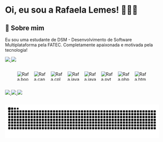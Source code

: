 # Oi, eu sou a Rafaela Lemes! 👩🏽‍💻


## 🚀 Sobre mim
Eu sou uma estudante de DSM - Desenvolvimento de Software Multiplataforma pela FATEC. Completamente apaixonada e motivada pela tecnologia!



<div>
    <a href="https://github.com/LemesdeMorais">
        <img height="180cm" src="https://github-readme-stats.vercel.app/api?username=LemesdeMorais&show_icons=true&theme=darcula&include_all_commits=true&count_private=true"/>
    </a>
    <a href="https://github.com/LemesdeMorais">
        <img height="180cm" src="https://github-readme-stats.vercel.app/api/top-langs/?username=LemesdeMorais&layout=compact&langs_count=16&theme=darcula"/>
    </a>
</div>

##
<div style="display: flex; justify-content: center; align-items: center; flex-wrap: wrap; gap: 15px;">
    <img alig="center" alt="Rafa.bootstrap" height="30" width="40" src="https://cdn.jsdelivr.net/gh/devicons/devicon@latest/icons/bootstrap/bootstrap-original.svg" />
    <img alig="center" alt="Rafa.canva" height="30" width="40" src="https://cdn.jsdelivr.net/gh/devicons/devicon@latest/icons/canva/canva-original.svg" />
    <img alig="center" alt="Rafa.cplus" height="30" width="40" src="https://cdn.jsdelivr.net/gh/devicons/devicon@latest/icons/cplusplus/cplusplus-original.svg" />
    <img alig="center" alt="Rafa.java" height="30" width="40" src="https://cdn.jsdelivr.net/gh/devicons/devicon@latest/icons/java/java-original.svg" />
    <img alig="center" alt="Rafa.javascript" height="30" width="40" src="https://cdn.jsdelivr.net/gh/devicons/devicon@latest/icons/javascript/javascript-original.svg" />
    <img alig="center" alt="Rafa.python" height="30" width="40" src="https://cdn.jsdelivr.net/gh/devicons/devicon@latest/icons/python/python-original.svg" />
    <img alig="center" alt="Rafa.php" height="30" width="40" src="https://cdn.jsdelivr.net/gh/devicons/devicon@latest/icons/php/php-original.svg" />
    <img alig="center" alt="Rafa.html" height="30" width="40" src="https://cdn.jsdelivr.net/gh/devicons/devicon@latest/icons/html5/html5-original.svg" />                                   
</div>

##

<div>
   <a href="https://www.linkedin.com/in/rafaela-morais-a310861b6/" target="_blank"><img src="https://img.shields.io/badge/LinkedIn-0077B5?style=for-the-badge&logo=linkedin&logoColor=white" target="_blank">
   </a> 
   <a href="https://www.instagram.com/raafalemes/" target="_blank"><img src="https://img.shields.io/badge/Instagram-E4405F?style=for-the-badge&logo=instagram&logoColor=white" target="_blank">
   </a> 
    <a href="https://portfolio-rafaela.vercel.app/" target="_blank">
      <img src="https://img.shields.io/badge/Portfólio-000000?style=for-the-badge&logo=vercel&logoColor=white">
   </a>
</div>

##

<picture>
  <source media="(prefers-color-scheme: dark)" srcset="https://raw.githubusercontent.com/LemesdeMorais/LemesdeMorais/output/github-contribution-grid-snake-dark.svg">
  <source media="(prefers-color-scheme: light)" srcset="https://raw.githubusercontent.com/LemesdeMorais/LemesdeMorais/output/github-contribution-grid-snake.svg">
  <img alt="github contribution grid snake animation" src="https://raw.githubusercontent.com/LemesdeMorais/LemesdeMorais/output/github-contribution-grid-snake.svg">
</picture>
